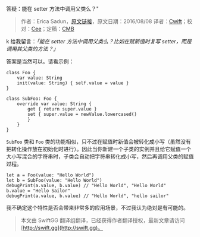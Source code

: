 答疑：能在 setter 方法中调用父类么？"

> 作者：Erica Sadun，[原文链接](http://ericasadun.com/2016/08/08/questions-can-you-call-super-in-a-setter/)，原文日期：2016/08/08
> 译者：[Cwift](http://blog.csdn.net/cg1991130)；校对：[Cee](https://github.com/Cee)；定稿：[CMB](https://github.com/chenmingbiao)
  









k 给我留言：*「能在 setter 方法中调用父类么？比如在赋新值时复写 setter，而是调用其父类的方法？」*

答案是当然可以。请看示例：

    
    class Foo {
        var value: String
        init(value: String) { self.value = value }
    }
    
    class SubFoo: Foo {
        override var value: String {
            get { return super.value }
            set { super.value = newValue.lowercased()
            }
        }
    }



`SubFoo` 类和 `Foo` 类的功能相似，只不过在赋值时新值会被转化成小写（虽然没有把转化操作放在初始化时进行）。因此当你新建一个子类的实例并且给它赋值一个大小写混合的字符串时，子类会自动把字符串转化成小写，然后再调用父类的赋值过程。

    
    let a = Foo(value: "Hello World")
    let b = SubFoo(value: "Hello World")
    debugPrint(a.value, b.value) // "Hello World", "Hello World"
    b.value = "Hello Sailor"
    debugPrint(a.value, b.value) // "Hello World", "hello sailor"

我不确定这个特性是否会带来非常多的应用场景，不过我认为绝对是有可能的。

> 本文由 SwiftGG 翻译组翻译，已经获得作者翻译授权，最新文章请访问 [http://swift.gg](http://swift.gg)。